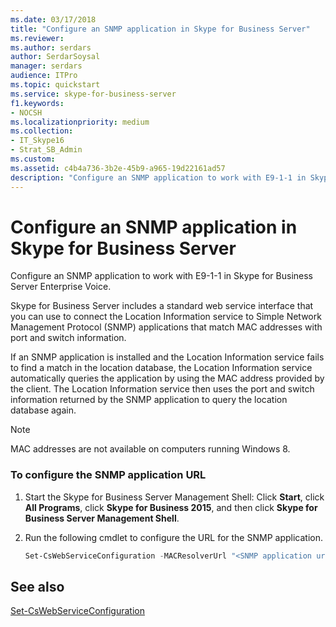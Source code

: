 ```yaml
---
ms.date: 03/17/2018
title: "Configure an SNMP application in Skype for Business Server"
ms.reviewer: 
ms.author: serdars
author: SerdarSoysal
manager: serdars
audience: ITPro
ms.topic: quickstart
ms.service: skype-for-business-server
f1.keywords:
- NOCSH
ms.localizationpriority: medium
ms.collection: 
- IT_Skype16
- Strat_SB_Admin
ms.custom:
ms.assetid: c4b4a736-3b2e-45b9-a965-19d22161ad57
description: "Configure an SNMP application to work with E9-1-1 in Skype for Business Server Enterprise Voice."
---
```


# Configure an SNMP application in Skype for Business Server
 
Configure an SNMP application to work with E9-1-1 in Skype for Business Server Enterprise Voice. 
  
Skype for Business Server includes a standard web service interface that you can use to connect the Location Information service to Simple Network Management Protocol (SNMP) applications that match MAC addresses with port and switch information. 
  
If an SNMP application is installed and the Location Information service fails to find a match in the location database, the Location Information service automatically queries the application by using the MAC address provided by the client. The Location Information service then uses the port and switch information returned by the SNMP application to query the location database again.
  
> [!NOTE]
> MAC addresses are not available on computers running Windows 8. 
  
### To configure the SNMP application URL

1.  Start the Skype for Business Server Management Shell: Click **Start**, click **All Programs**, click **Skype for Business 2015**, and then click **Skype for Business Server Management Shell**.
    
2. Run the following cmdlet to configure the URL for the SNMP application. 
    
   ```powershell
   Set-CsWebServiceConfiguration -MACResolverUrl "<SNMP application url>" 
   ```

## See also

[Set-CsWebServiceConfiguration](/powershell/module/skype/set-cswebserviceconfiguration?view=skype-ps)
